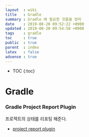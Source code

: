 ```yaml
---
layout  : wiki
title   : Gradle
summary : Gradle 에 필요한 것들을 정리
date    : 2019-08-20 09:52:22 +0900
updated : 2019-08-20 09:54:58 +0900
tags    : gradle
toc     : true
public  : true
parent  : index
latex   : false
adsense : true
---
```

* TOC
{:toc}

# Gradle



### Gradle Project Report Plugin

프로젝트의 상태를 리포팅 해준다.

* [project report plugin](https://docs.gradle.org/current/userguide/project_report_plugin.html) 

